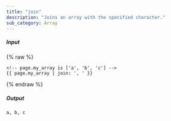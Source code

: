 ```yaml
---
title: "join"
description: "Joins an array with the specified character."
sub_category: Array
---
```

##### Input
{% raw %}
~~~liquid
<!-- page.my_array is ['a', 'b', 'c'] -->
{{ page.my_array | join: ', ' }}
~~~
{% endraw %}

##### Output

~~~html
a, b, c
~~~
